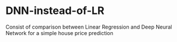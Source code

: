 # DNN-instead-of-LR
Consist of comparison between Linear Regression and Deep Neural Network for a simple house price prediction
